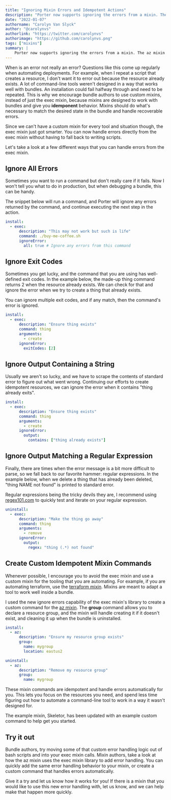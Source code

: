 ```yaml
---
title: "Ignoring Mixin Errors and Idempotent Actions"
description: "Porter now supports ignoring the errors from a mixin. The az mixin takes advantage of this new feature to manage resource groups."
date: "2022-01-07"
authorname: "Carolyn Van Slyck"
author: "@carolynvs"
authorlink: "https://twitter.com/carolynvs"
authorimage: "https://github.com/carolynvs.png"
tags: ["mixins"]
summary: |
    Porter now supports ignoring the errors from a mixin. The az mixin takes advantage of this new feature to manage resource groups.
---
```


When is an error not really an error?
Questions like this come up regularly when automating deployments.
For example, when I repeat a script that creates a resource, I don't want it to error out because the resource already exists.
A lot of command-line tools weren't designed in a way that works well with bundles.
An installation could fail halfway through and need to be repeated.
This is why we encourage bundle authors to use custom mixins, instead of just the exec mixin, because mixins are designed to work with bundles and give you **idemponent** behavior.
Mixins should do what's necessary to match the desired state in the bundle and handle recoverable errors.

Since we can't have a custom mixin for every tool and situation though, the exec mixin just got smarter.
You can now handle errors directly from the exec mixin without having to fall back to writing scripts.

Let's take a look at a few different ways that you can handle errors from the exec mixin.

## Ignore All Errors

Sometimes you want to run a command but don't really care if it fails.
Now I won't tell you what to do in production, but when debugging a bundle, this can be handy.

The snippet below will run a command, and Porter will ignore any errors returned by the command, and continue executing the next step in the action.

```yaml
install:
  - exec:
      description: "This may not work but such is life"
      command: ./buy-me-coffee.sh
      ignoreError:
        all: true # Ignore any errors from this command
```

## Ignore Exit Codes

Sometimes you get lucky, and the command that you are using has well-defined exit codes.
In the example below, the made-up thing command returns 2 when the resource already exists.
We can check for that and ignore the error when we try to create a thing that already exists.

You can ignore multiple exit codes, and if any match, then the command's error is ignored.

```yaml
install:
  - exec:
      description: "Ensure thing exists"
      command: thing
      arguments:
        - create
      ignoreError:
        exitCodes: [2]
```

## Ignore Output Containing a String

Usually we aren't so lucky, and we have to scrape the contents of standard error to figure out what went wrong.
Continuing our efforts to create idempotent resources, we can ignore the error when it contains "thing already exits".

```yaml
install:
  - exec:
      description: "Ensure thing exists"
      command: thing
      arguments:
        - create
      ignoreError:
        output:
          contains: ["thing already exists"]
```

## Ignore Output Matching a Regular Expression

Finally, there are times when the error message is a bit more difficult to parse, so we fall back to our favorite hammer: regular expressions.
In the example below, when we delete a thing that has already been deleted, "thing NAME not found" is printed to standard error.

Regular expressions being the tricky devils they are, I recommend using [regex101.com](https://regex101.com/) to quickly test and iterate on your regular expression.

```yaml
uninstall:
  - exec:
      description: "Make the thing go away"
      command: thing
      arguments:
        - remove
      ignoreError:
        output:
          regex: "thing (.*) not found"
```

## Create Custom Idempotent Mixin Commands

Whenever possible, I encourage you to avoid the exec mixin and use a custom mixin for the tooling that you are automating.
For example, if you are automating terraform, use the [terraform mixin](https://porter.sh/mixins/terraform/).
Mixins are meant to adapt a tool to work well inside a bundle.

I used the new ignore errors capability of the exec mixin's library to create a custom command for the [az mixin](https://porter.sh/mixins/az/).
The **group** command allows you to declare a resource group, and the mixin will handle creating it if it doesn't exist, and cleaning it up when the bundle is uninstalled.

```yaml
install:
  - az:
      description: "Ensure my resource group exists"
      group:
        name: mygroup
        location: eastus2

uninstall:
  - az:
      description: "Remove my resource group"
      group:
        name: mygroup
```

These mixin commands are idempotent and handle errors automatically for you.
This lets you focus on the resources you need, and spend less time figuring out how to automate a command-line tool to work in a way it wasn't designed for.

The example mixin, Skeletor, has been updated with an example custom command to help get you started.

## Try it out

Bundle authors, try moving some of that custom error handling logic out of bash scripts and into your exec mixin calls.
Mixin authors, take a look at how the az mixin uses the exec mixin library to add error handling.
You can quickly add the same error handling behavior to your mixin, or create a custom command that handles errors automatically.

Give it a try and let us know how it works for you!
If there is a mixin that you would like to use this new error handling with, let us know, and we can help make that happen more quickly.
